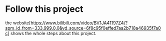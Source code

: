 # Follow this project

the website[https://www.bilibili.com/video/BV1JA41197Z4/?spm_id_from=333.999.0.0&vd_source=6f8c95f0effed7aa2b718a46935f7a0c] shows the whole steps about this project.